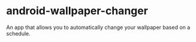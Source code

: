 # android-wallpaper-changer
An app that allows you to automatically change your wallpaper based on a schedule.
